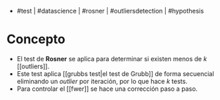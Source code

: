 - #test | #datascience | #rosner | #outliersdetection | #hypothesis 

# Concepto
- El test de **Rosner** se aplica para determinar si existen menos de $k$ [[outliers]].
- Este test aplica [[grubbs test|el test de Grubb]] de forma secuencial eliminando un *outlier* por iteración, por lo que hace $k$ tests.
- Para controlar el [[fwer]] se hace una corrección paso a paso.